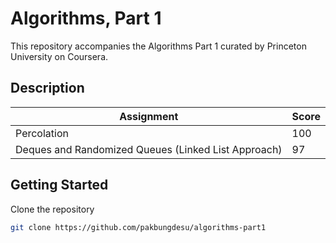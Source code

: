 
<h1>Algorithms, Part 1</h1>

This repository accompanies the Algorithms Part 1 curated by Princeton University on Coursera.

<h2>Description</h2>

| Assignment | Score |
| -------- | ------- |
| Percolation | 100 |
| Deques and Randomized Queues (Linked List Approach) | 97    |


<h2>Getting Started</h2>

Clone the repository
  
```Bash
git clone https://github.com/pakbungdesu/algorithms-part1
```
  
